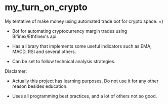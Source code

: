 # my_turn_on_crypto
My tentative of make money using automated trade bot for crypto space. =)

- Bot for automating cryptocurrency margin trades using Bifinex/Ethfinex's api.

- Has a library that implements some useful indicators such as EMA, MACD, RSI and several others.

- Can be set to follow technical analysis strategies.

Disclamer:

- Actually this project has learning purposes. Do not use it for any other reason besides education.

- Uses all programming best practices, and a lot of others not so good.
